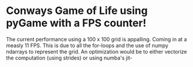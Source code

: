 # Conways Game of Life using pyGame with a FPS counter!

The current performance using a 100 x 100 grid is appalling. Coming in at a measly 11 FPS. This is due to all the for-loops and the use of numpy ndarrays to represent the grid.
An optimization would be to either vectorize the computation (using strides) or using numba's jit-
